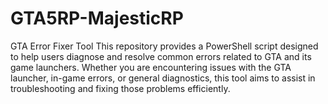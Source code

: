 # GTA5RP-MajesticRP
GTA Error Fixer Tool  This repository provides a PowerShell script designed to help users diagnose and resolve common errors related to GTA and its game launchers. Whether you are encountering issues with the GTA launcher, in-game errors, or general diagnostics, this tool aims to assist in troubleshooting and fixing those problems efficiently.
